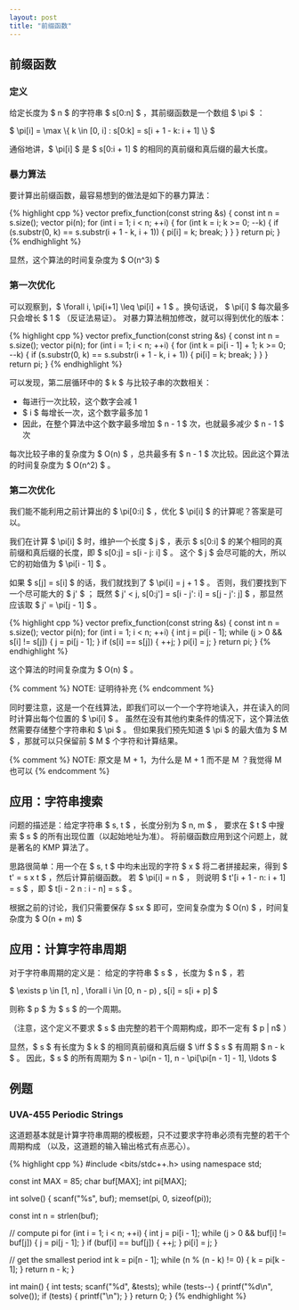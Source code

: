 ```yaml
---
layout: post
title: "前缀函数"
---
```


## 前缀函数

### 定义

给定长度为 $ n $ 的字符串 $ s[0:n] $ ，其前缀函数是一个数组 $ \pi $ ：

$ \pi[i] = \max \\{ k \in [0, i] : s[0:k] = s[i + 1 - k: i + 1] \\} $

通俗地讲，$ \pi[i] $ 是 $ s[0:i + 1] $ 的相同的真前缀和真后缀的最大长度。

### 暴力算法

要计算出前缀函数，最容易想到的做法是如下的暴力算法：

{% highlight cpp %}
vector<int> prefix_function(const string &s) {
    const int n = s.size();
    vector<int> pi(n);
    for (int i = 1; i < n; ++i) {
        for (int k = i; k >= 0; --k) {
            if (s.substr(0, k) == s.substr(i + 1 - k, i + 1)) {
                pi[i] = k;
                break;
            }
        }
    }
    return pi;
}
{% endhighlight %}

显然，这个算法的时间复杂度为 $ O(n^3) $

### 第一次优化

可以观察到，$ \forall i, \pi[i+1] \leq \pi[i] + 1 $ 。换句话说， $ \pi[i] $ 每次最多只会增长 $ 1 $ （反证法易证）。
对暴力算法稍加修改，就可以得到优化的版本：

{% highlight cpp %}
vector<int> prefix_function(const string &s) {
    const int n = s.size();
    vector<int> pi(n);
    for (int i = 1; i < n; ++i) {
        for (int k = pi[i - 1] + 1; k >= 0; --k) {
            if (s.substr(0, k) == s.substr(i + 1 - k, i + 1)) {
                pi[i] = k;
                break;
            }
        }
    }
    return pi;
}
{% endhighlight %}

可以发现，第二层循环中的 $ k $ 与比较子串的次数相关：

- 每进行一次比较，这个数字会减 1
- $ i $ 每增长一次，这个数字最多加 1
- 因此，在整个算法中这个数字最多增加 $ n - 1 $ 次，也就最多减少 $ n - 1 $ 次

每次比较子串的复杂度为 $ O(n) $ ，总共最多有 $ n - 1 $ 次比较。因此这个算法的时间复杂度为 $ O(n^2) $ 。

### 第二次优化

我们能不能利用之前计算出的 $ \pi[0:i] $ ，优化 $ \pi[i] $ 的计算呢？答案是可以。

我们在计算 $ \pi[i] $ 时，维护一个长度 $ j $ ，表示 $ s[0:i] $ 的某个相同的真前缀和真后缀的长度，即 $ s[0:j] = s[i - j: i] $ 。
这个 $ j $ 会尽可能的大，所以它的初始值为 $ \pi[i - 1] $ 。

如果 $ s[j] = s[i] $ 的话，我们就找到了 $ \pi[i] = j + 1 $ 。
否则，我们要找到下一个尽可能大的 $ j' $ ；
既然 $ j' < j, s[0:j'] = s[i - j': i] = s[j - j': j] $ ，那显然应该取 $ j' = \pi[j - 1] $ 。

{% highlight cpp %}
vector<int> prefix_function(const string &s) {
    const int n = s.size();
    vector<int> pi(n);
    for (int i = 1; i < n; ++i) {
        int j = pi[i - 1];
        while (j > 0 && s[i] != s[j]) {
            j = pi[j - 1]; 
        }
        if (s[i] == s[j]) {
            ++j;
        }
        pi[i] = j;
    }
    return pi;
}
{% endhighlight %}

这个算法的时间复杂度为 $ O(n) $ 。

{% comment %} NOTE: 证明待补充 {% endcomment %}

同时要注意，这是一个在线算法，即我们可以一个一个字符地读入，并在读入的同时计算出每个位置的 $ \pi[i] $ 。
虽然在没有其他约束条件的情况下，这个算法依然需要存储整个字符串和 $ \pi $ 。
但如果我们预先知道 $ \pi $ 的最大值为 $ M $ ，那就可以只保留前 $ M $ 个字符和计算结果。

{% comment %} NOTE: 原文是 M + 1，为什么是 M + 1 而不是 M ？我觉得 M 也可以 {% endcomment %}

## 应用：字符串搜索

问题的描述是：给定字符串 $ s, t $ ，长度分别为 $ n, m $ ，
要求在 $ t $ 中搜索 $ s $ 的所有出现位置（以起始地址为准）。
将前缀函数应用到这个问题上，就是著名的 KMP 算法了。

思路很简单：用一个在 $ s, t $ 中均未出现的字符 $ x $ 将二者拼接起来，得到 $ t' = s x t $ ，然后计算前缀函数。
若 $ \pi[i] = n $ ， 则说明 $ t'[i + 1 - n: i + 1] = s $ ，即 $ t[i - 2 n : i - n] = s $ 。

根据之前的讨论，我们只需要保存 $ sx $ 即可，空间复杂度为 $ O(n) $ ，时间复杂度为 $ O(n + m) $

## 应用：计算字符串周期

对于字符串周期的定义是：
给定的字符串 $ s $ ，长度为 $ n $ ，若 

$ \exists p \in [1, n] , \forall i \in [0, n - p) , s[i] = s[i + p] $

则称 $ p $ 为 $ s $ 的一个周期。

（注意，这个定义不要求 $ s $ 由完整的若干个周期构成，即不一定有 $ p \|  n$ ）

显然，$ s $ 有长度为 $ k $ 的相同真前缀和真后缀 $ \iff $ $ s $ 有周期 $ n - k $ 。
因此，$ s $ 的所有周期为 $ n - \pi[n - 1], n - \pi[\pi[n - 1] - 1], \ldots $

## 例题

### UVA-455 Periodic Strings

这道题基本就是计算字符串周期的模板题，只不过要求字符串必须有完整的若干个周期构成
（以及，这道题的输入输出格式有点恶心）。

{% highlight cpp %}
#include <bits/stdc++.h>
using namespace std;

const int MAX = 85;
char buf[MAX];
int pi[MAX];

int solve() {
  scanf("%s", buf);
  memset(pi, 0, sizeof(pi));

  const int n = strlen(buf);

  // compute pi
  for (int i = 1; i < n; ++i) {
    int j = pi[i - 1];
    while (j > 0 && buf[i] != buf[j]) {
      j = pi[j - 1];
    }
    if (buf[i] == buf[j]) {
      ++j;
    }
    pi[i] = j;
  }

  // get the smallest period
  int k = pi[n - 1];
  while (n % (n - k) != 0) {
    k = pi[k - 1];
  }
  return n - k;
}

int main() {
  int tests;
  scanf("%d", &tests);
  while (tests--) {
    printf("%d\n", solve());
    if (tests) {
      printf("\n");
    }
  }
  return 0;
}
{% endhighlight %}
